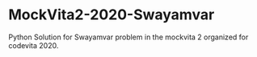 # MockVita2-2020-Swayamvar
Python Solution for Swayamvar problem in the mockvita 2 organized for codevita 2020.

